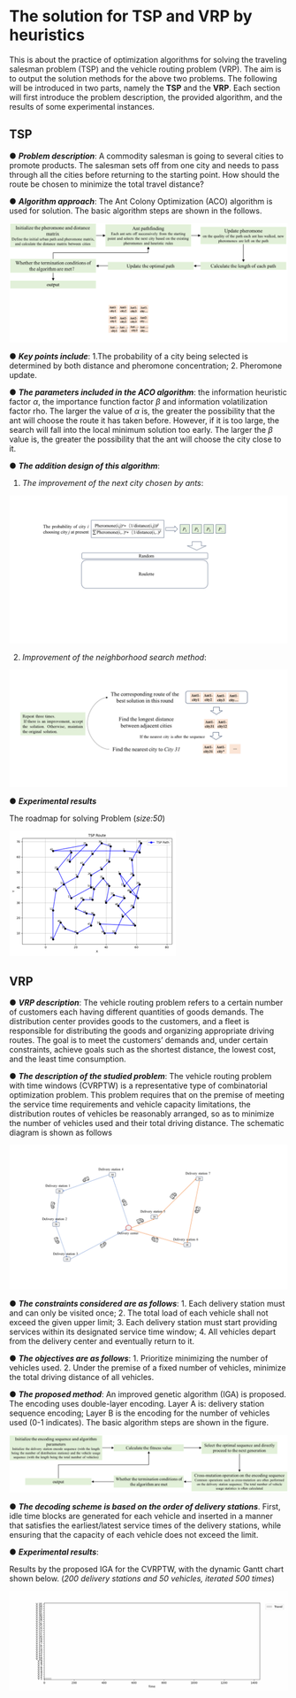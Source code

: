 # The solution for TSP and VRP by heuristics


This is about the practice of optimization algorithms for solving the traveling salesman problem (TSP) and the vehicle routing problem (VRP). The aim is to output the solution methods for the above two problems. The following will be introduced in two parts, namely the **TSP** and the **VRP**. Each section will first introduce the problem description, the provided algorithm, and the results of some experimental instances.

## TSP

● ***Problem description***: A commodity salesman is going to several cities to promote products. The salesman sets off from one city and needs to pass through all the cities before returning to the starting point. How should the route be chosen to minimize the total travel distance?

● ***Algorithm approach***: The Ant Colony Optimization (ACO) algorithm is used for solution. The basic algorithm steps are shown in the follows. 

![flowgraph](./img/flowgraph_TSP.png)


● ***Key points include***: 1.The probability of a city being selected is determined by both distance and pheromone concentration; 2. Pheromone update.

● ***The parameters included in the ACO algorithm***: the information heuristic factor *α*, the importance function factor *β* and information volatilization factor rho. The larger the value of *α* is, the greater the possibility that the ant will choose the route it has taken before. However, if it is too large, the search will fall into the local minimum solution too early. The larger the *β* value is, the greater the possibility that the ant will choose the city close to it.

● ***The addition design of this algorithm***:

1. *The improvement of the next city chosen by ants*:

![flowgraph](./img/next_visit.png)

2. *Improvement of the neighborhood search method*:

![flowgraph](./img/local%20search.png)

● ***Experimental results***

The roadmap for solving Problem (*size:50*)

![flowgraph](./img/results_TSP.png)




## VRP

● 	***VRP description***: The vehicle routing problem refers to a certain number of customers each having different quantities of goods demands. The distribution center provides goods to the customers, and a fleet is responsible for distributing the goods and organizing appropriate driving routes. The goal is to meet the customers’ demands and, under certain constraints, achieve goals such as the shortest distance, the lowest cost, and the least time consumption.

● ***The description of the studied problem***: The vehicle routing problem with time windows (CVRPTW) is a representative type of combinatorial optimization problem. This problem requires that on the premise of meeting the service time requirements and vehicle capacity limitations, the distribution routes of vehicles be reasonably arranged, so as to minimize the number of vehicles used and their total driving distance. The schematic diagram is shown as follows

![flowgraph](./img/description_VRP.png)

● ***The constraints considered are as follows***: 1. Each delivery station must and can only be visited once; 2. The total load of each vehicle shall not exceed the given upper limit; 3. Each delivery station must start providing services within its designated service time window; 4. All vehicles depart from the delivery center and eventually return to it.

● ***The objectives are as follows***: 1. Prioritize minimizing the number of vehicles used. 2. Under the premise of a fixed number of vehicles, minimize the total driving distance of all vehicles.

● ***The proposed method***: An improved genetic algorithm (IGA) is proposed. The encoding uses double-layer encoding. Layer A is: delivery station sequence encoding; Layer B is the encoding for the number of vehicles used (0-1 indicates). The basic algorithm steps are shown in the figure.

![flowgraph](./img/flowgraph_VRP.png)

● ***The decoding scheme is based on the order of delivery stations***. First, idle time blocks are generated for each vehicle and inserted in a manner that satisfies the earliest/latest service times of the delivery stations, while ensuring that the capacity of each vehicle does not exceed the limit.

● ***Experimental results***:

Results by the proposed IGA for the CVRPTW, with the dynamic Gantt chart shown below. (*200 delivery stations and 50 vehicles, iterated 500 times*)

![flowgraph](./img/gantt_VRP.gif)
